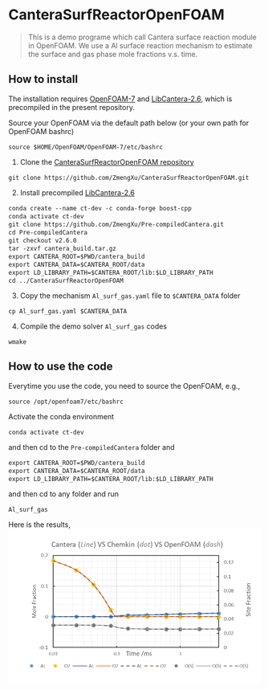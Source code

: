 # CanteraSurfReactorOpenFOAM
> This is a demo programe which call Cantera surface reaction module in OpenFOAM. We use a Al surface reaction mechanism to estimate the surface and gas phase mole fractions v.s. time.

## How to install
The installation requires [OpenFOAM-7](https://github.com/OpenFOAM/OpenFOAM-7) and [LibCantera-2.6](https://anaconda.org/conda-forge/libcantera-devel), which is precompiled in the present repository. 

Source your OpenFOAM via the default path below (or your own path for OpenFOAM bashrc)
```
source $HOME/OpenFOAM/OpenFOAM-7/etc/bashrc 
```
1. Clone the [CanteraSurfReactorOpenFOAM repository](https://github.com/ZmengXu/CanteraSurfReactorOpenFOAM)
```
git clone https://github.com/ZmengXu/CanteraSurfReactorOpenFOAM.git
```
2. Install precompiled [LibCantera-2.6](https://anaconda.org/conda-forge/libcantera-devel)
```
conda create --name ct-dev -c conda-forge boost-cpp
conda activate ct-dev
git clone https://github.com/ZmengXu/Pre-compiledCantera.git
cd Pre-compiledCantera
git checkout v2.6.0
tar -zxvf cantera_build.tar.gz
export CANTERA_ROOT=$PWD/cantera_build
export CANTERA_DATA=$CANTERA_ROOT/data
export LD_LIBRARY_PATH=$CANTERA_ROOT/lib:$LD_LIBRARY_PATH
cd ../CanteraSurfReactorOpenFOAM
```
3. Copy the mechanism `Al_surf_gas.yaml` file to `$CANTERA_DATA` folder
```
cp Al_surf_gas.yaml $CANTERA_DATA
```
4. Compile the demo solver `Al_surf_gas` codes
```
wmake
```

## How to use the code
Everytime you use the code, you need to source the OpenFOAM, e.g.,
```
source /opt/openfoam7/etc/bashrc
```
Activate the conda environment
```
conda activate ct-dev
```
and then cd to the `Pre-compiledCantera` folder and 
```
export CANTERA_ROOT=$PWD/cantera_build
export CANTERA_DATA=$CANTERA_ROOT/data
export LD_LIBRARY_PATH=$CANTERA_ROOT/lib:$LD_LIBRARY_PATH
```
and then cd to any folder and run
```
Al_surf_gas
```
Here is the results,
![0D surface reaction sulimation](https://github.com/ZmengXu/CanteraSurfReactorOpenFOAM/blob/master/CanteraChemkinOpenFOAM.png)
